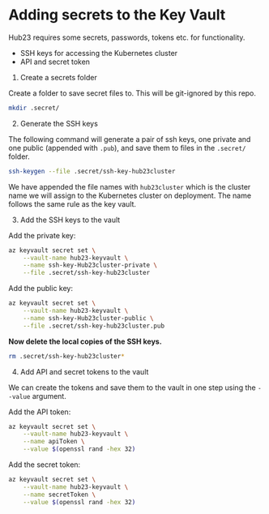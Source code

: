 # Adding secrets to the Key Vault

Hub23 requires some secrets, passwords, tokens etc. for functionality.

- SSH keys for accessing the Kubernetes cluster
- API and secret token

1. Create a secrets folder

Create a folder to save secret files to. This will be git-ignored by this repo.

```bash
mkdir .secret/
```

2. Generate the SSH keys

The following command will generate a pair of ssh keys, one private and one public (appended with `.pub`), and save them to files in the `.secret/` folder.

```bash
ssh-keygen --file .secret/ssh-key-hub23cluster
```

We have appended the file names with `hub23cluster` which is the cluster name we will assign to the Kubernetes cluster on deployment.
The name follows the same rule as the key vault.

3. Add the SSH keys to the vault

Add the private key:

```bash
az keyvault secret set \
    --vault-name hub23-keyvault \
    --name ssh-key-Hub23cluster-private \
    --file .secret/ssh-key-hub23cluster
```

Add the public key:

```bash
az keyvault secret set \
    --vault-name hub23-keyvault \
    --name ssh-key-Hub23cluster-public \
    --file .secret/ssh-key-hub23cluster.pub
```

**Now delete the local copies of the SSH keys.**

```bash
rm .secret/ssh-key-hub23cluster*
```

4. Add API and secret tokens to the vault

We can create the tokens and save them to the vault in one step using the `--value` argument.

Add the API token:

```bash
az keyvault secret set \
    --vault-name hub23-keyvault \
    --name apiToken \
    --value $(openssl rand -hex 32)
```

Add the secret token:

```bash
az keyvault secret set \
    --vault-name hub23-keyvault \
    --name secretToken \
    --value $(openssl rand -hex 32)
```
